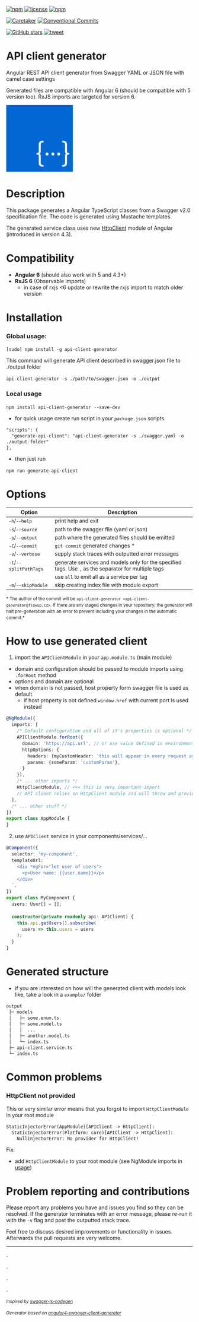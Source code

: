 [![npm](https://img.shields.io/npm/v/api-client-generator.svg)](https://www.npmjs.com/package/api-client-generator)
[![license](https://user-images.githubusercontent.com/7274335/42030802-46abac1e-7ad4-11e8-971e-e8b549a922d0.png)](https://www.npmjs.com/package/api-client-generator)
[![npm](https://img.shields.io/npm/dm/api-client-generator.svg)](https://www.npmjs.com/package/api-client-generator)

[![Caretaker](https://user-images.githubusercontent.com/7274335/42030799-466edd34-7ad4-11e8-9a47-37f12ac8d153.png)](https://github.com/vmasek)
[![Conventional Commits](https://user-images.githubusercontent.com/7274335/42030800-4690ea1e-7ad4-11e8-9e37-6fe8b2cb3801.png)](https://conventionalcommits.org)

[![GitHub stars](https://img.shields.io/github/stars/flowup/api-client-generator.svg?style=social&label=Star)](https://github.com/flowup/api-client-generator)
[![tweet](https://user-images.githubusercontent.com/7274335/42030803-46cd231c-7ad4-11e8-992c-2a5b933383c9.png)](https://twitter.com/intent/tweet?text=Tool%20that%20lets%20you%20generate%20API%20client%20from%20a%20swagger%20file&hashtags=angular,swagger,api,angular5&url=https://github.com/flowup/api-client-generator)


# API client generator
Angular REST API client generator from Swagger YAML or JSON file with camel case settings

Generated files are compatible with Angular 6 (should be compatible with 5 version too). RxJS imports are targeted for version 6.

![Logo](https://raw.githubusercontent.com/flowup/api-client-generator/master/api-client-generator-logo.png)

# Description
This package generates a Angular TypeScript classes from a Swagger v2.0 specification file. The code is generated using Mustache templates.

The generated service class uses new [HttpClient](https://angular.io/guide/http) module of Angular (introduced in version 4.3).

# Compatibility

- **Angular 6** (should also work with 5 and 4.3+)
- **RxJS 6** (Observable imports)
  - in case of rxjs <6 update or rewrite the rxjs import to match older version

# Installation

### Global usage:

`[sudo] npm install -g api-client-generator`

This command will generate API client described in swagger.json file to ./output folder

`api-client-generator -s ./path/to/swagger.json -o ./output`

### Local usage

`npm install api-client-generator --save-dev`

- for quick usage create run script in your `package.json` scripts
```
"scripts": {
  "generate-api-client": "api-client-generator -s ./swagger.yaml -o ./output-folder"
},
```
- then just run

`npm run generate-api-client`

# Options

| Option                 | Description                                                                                                     |
| ---------------------- | ----------------------------------------------------------------------------------------------------------------|
| `-h`/`--help`          | print help and exit                                                                                             |
| `-s`/`--source`        | path to the swagger file (yaml or json)                                                                         |
| `-o`/`--output`        | path where the generated files should be emitted                                                                |
| `-C`/`--commit`        | `git commit` generated changes \*                                                                               |
| `-v`/`--verbose`       | supply stack traces with outputted error messages                                                               |
| `-t`/`--splitPathTags` | generate services and models only for the specified tags. Use `,` as the separator for multiple tags            |
|                        | use `all` to emit all as a service per tag                                                                      |
| `-m`/`--skipModule`    | skip creating index file with module export                                                                     |

<small>\* The author of the commit will be `api-client-generator <api-client-generator@flowup.cz>`.
If there are any staged changes in your repository, the generator will halt pre-generation with an error to prevent including your changes in the automatic commit.*</small>

# How to use generated client

1. import the `APIClientModule` in your `app.module.ts` (main module)
- domain and configuration should be passed to module imports using `.forRoot` method
- options and domain are optional
- when domain is not passed, host property form swagger file is used as default
  - if host property is not defined `window.href` with current port is used instead

```typescript
@NgModule({
  imports: [
    /* Default configuration and all of it's properties is optional */
    APIClientModule.forRoot({
      domain: 'https://api.url', // or use value defined in environment `environment.apiUrl`
      httpOptions: {
        headers: {myCustomHeader: 'this will appear in every request as one of the headers'},
        params: {someParam: 'customParam'},
      }
    }),
    /* ... other imports */
    HttpClientModule, // <<= this is very important import
    // API client relies on HttpClient module and will throw and provider error if not there
  ],
  /* ... other stuff */
})
export class AppModule {
}
```

2. use `APIClient` service in your components/services/...

```typescript
@Component({
  selector: 'my-component',
  templateUrl: `
    <div *ngFor="let user of users">
      <p>User name: {{user.name}}</p>
    </div>
  `,
})
export class MyComponent {
  users: User[] = [];

  constructor(private readonly api: APIClient) {
    this.api.getUsers().subscribe(
      users => this.users = users
    );
  }
}
```

# Generated structure

- if you are interested on how will the generated client with models look like, take a look in a `example/` folder

```
output
 ├─ models
 │   ├─ some.enum.ts
 │   ├─ some.model.ts
 │   │  ...
 │   ├─ another.model.ts
 │   └─ index.ts
 ├─ api-client.service.ts
 └─ index.ts
```

# Common problems

### HttpClient not provided

This or very similar error means that you forgot to import `HttpClientModule` in your root module
```
StaticInjectorError(AppModule)[APIClient -> HttpClient]: 
  StaticInjectorError(Platform: core)[APIClient -> HttpClient]: 
    NullInjectorError: No provider for HttpClient!
```

Fix:
 - add `HttpClientModule` to your root module (see NgModule imports in [usage](https://github.com/flowup/api-client-generator#how-to-use-generated-client))

# Problem reporting and contributions

Please report any problems you have and issues you find so they can be resolved.
If the generator terminates with an error message, please re-run it with the `-v` flag and post the outputted stack trace.

Feel free to discuss desired improvements or functionality in issues. Afterwards the pull requests are very welcome.

-------

.

.

.

.

<small>*Inspired by [swagger-js-codegen](https://github.com/wcandillon/swagger-js-codegen)*</small>

<small>*Generator based on [angular4-swagger-client-generator](https://github.com/lotjomik/angular4-swagger-client-generator)*</small>
